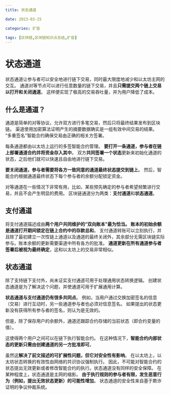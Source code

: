 ```yaml
---
title: 状态通道

date: 2023-03-25	

categories: 扩容	

tags: [区块链,区块链知识点总结,扩容]
---	
```


# 状态通道

状态通道让参与者可以安全地进行链下交易，同时最大限度地减少和以太坊主网的交互。 通道对等节点可以进行任意数量的链下交易，并且**只需提交两个链上交易以打开和关闭通道**。 这样便实现了极高的交易吞吐量，并为用户降低了成本。

## 什么是通道？

通道是简单的对等协议，允许双方进行多笔交易，然后只将最终结果发布到区块链。 渠道使用加密算法证明产生的摘要数据确实是一组有效中间交易的结果。 “多重签名"智能合约确保交易由正确的相关方签署。

每条通道都由以太坊上运行的多签智能合约管理。 **要打开一条通道，参与者在链上部署通道合约并将资金存入其中**。 双方**共同签署一个状态**更新来初始化通道的状态，之后他们就可以快速且自由地进行链下交易。

**要关闭通道，参与者需要将各方一致同意的通道最终状态提交到链上**。 然后，智能合约根据通道最终状态下每个参与者的余额分配锁定资金。

对等通道在一些情况下非常有用，比如，某些预先确定的参与者希望频繁进行交易，并且不会产生明显的费用。 区块链通道分为两类：**支付通道**和**状态通道**。

## 支付通道

将支付通道描述成由**两个用户共同维护的“双向账本”**最为恰当。 账本的**初始余额是通道打开期间锁定在链上合约中的存款总和**。 支付通道转账可以立刻执行，并且除了最初建立一次性链上通道以及通道的最终关闭外，其余部分无需区块链实际参与。账本余额的更新需要渠道中所有各方的批准。 **通道更新在所有通道参与者签署后被视为最终确定**，这和以太坊上的交易非常相似。

## 状态通道

除了支持链下支付外，尚未证实支付通道可用于处理通用状态转换逻辑。 创建状态通道是为了解决这个问题，并使通道可用于扩展通用计算。

**状态通道与支付通道仍有很多共同点**。 例如，当用户通过交换加密签名的信息（交易）进行互动时，另一些通道参与者也必须对信息签名。 如果提出的状态更新没有获得所有参与者的签名，则认为是无效的。

但是，除了保存用户的余额外，通道还跟踪合约存储的当前状态（即合约变量的值）。

这使得两个用户之间可以在链下执行智能合约。 在这种情况下，**智能合约内部状态的更新只需由创建通道的另一方批准即可**。

虽然这**解决了前文描述的可扩展性问题，但它对安全性有影响**。 在以太坊上，以太坊状态转换的有效性由网络的共识协议强制执行。 因此，不可能对智能合约的状态提出无效更新或者修改智能合约的执行。状态通道没有同样的安全保障。 在某种程度上，状态通道是主网的缩影。 **由于执行规则的参与者有限，发生恶意行为（例如，提出无效状态更新）的可能性增加**。 状态通道的安全性来自基于欺诈证明的争议仲裁系统。